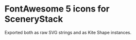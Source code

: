 # FontAwesome 5 icons for SceneryStack

Exported both as raw SVG strings and as Kite Shape instances.